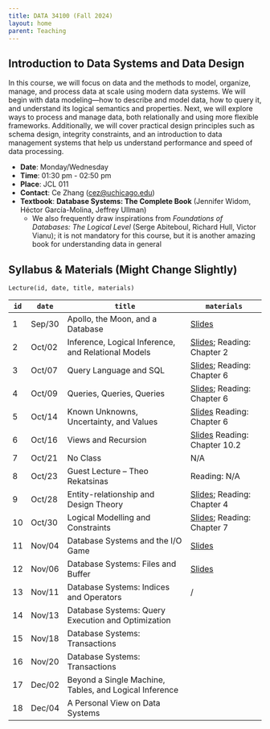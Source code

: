 ```yaml
---
title: DATA 34100 (Fall 2024)
layout: home
parent: Teaching
---
```


## Introduction to Data Systems and Data Design

In this course, we will focus on data and the methods to model, organize, manage, and process data at scale using modern data systems. We will begin with data modeling—how to describe and model data, how to query it, and understand its logical semantics and properties. Next, we will explore ways to process and manage data, both relationally and using more flexible frameworks. Additionally, we will cover practical design principles such as schema design, integrity constraints, and an introduction to data management systems that help us understand performance and speed of data processing.

- **Date**: Monday/Wednesday
- **Time**: 01:30 pm - 02:50 pm
- **Place**: JCL	011
- **Contact**: Ce Zhang (cez@uchicago.edu)
- **Textbook**: **Database Systems: The Complete Book** (Jennifer Widom, Héctor García-Molina, Jeffrey Ullman)
    - We also frequently draw inspirations from _Foundations of Databases: The Logical Level_ (Serge Abiteboul, Richard Hull, Victor Vianu); it is not mandatory for this course, but it is another amazing book for understanding data in general

## Syllabus & Materials (Might Change Slightly)

```
Lecture(id, date, title, materials)
```

| `id` | `date` | `title` | `materials` |
|------|--------|---------|-------------|
| 1    | Sep/30  | Apollo, the Moon, and a Database | [Slides](https://1drv.ms/p/s!AoH59ceswCf9kAYeeOLCpAEjGDcr?e=GwGGBu)     |
| 2    | Oct/02  | Inference, Logical Inference, and Relational Models | [Slides](https://1drv.ms/p/s!AoH59ceswCf9kCll5akqBoamWYQ_?e=5KVt2f); Reading: Chapter 2 |
| 3    | Oct/07  | Query Language and SQL |  [Slides](https://1drv.ms/p/s!AoH59ceswCf9kCpLklUzgl8BPjr0?e=8MWV4b); Reading: Chapter 6    |
| 4    | Oct/09  | Queries, Queries, Queries        | [Slides](https://1drv.ms/p/s!AoH59ceswCf9kDG36LlgmevqneZA?e=evwiti); Reading: Chapter 6    |
| 5    | Oct/14  | Known Unknowns, Uncertainty, and Values |  [Slides](https://1drv.ms/p/c/fd27c0acc7f5f981/ERuJU3AcQRRAp4ea_d4kOKQBJtTcdlhSIU9FALwDoOsjUg?e=81khdw) Reading: Chapter 6    |
| 6    | Oct/16  | Views and Recursion  | [Slides](https://1drv.ms/p/c/fd27c0acc7f5f981/EcjdR9RNWwRHl4YJdN1HzX0BVlz1Gm2tRFcwI6D_BsrI3A?e=6OMoV2)  Reading: Chapter 10.2     |
| 7    | Oct/21  | No Class |  N/A     |
| 8    | Oct/23  | Guest Lecture – Theo Rekatsinas |  Reading: N/A    |
| 9    | Oct/28  | Entity-relationship and Design Theory |  [Slides](https://1drv.ms/p/c/fd27c0acc7f5f981/ET-zPndY855FvIAyXX-MM9MBtHySYgqDiC1BZm2CtNqc4Q?e=LfIgbe); Reading: Chapter 4    |
| 10   | Oct/30  | Logical Modelling and Constraints | [Slides](https://1drv.ms/p/c/fd27c0acc7f5f981/ERJqxv3lEFRDn6JfcN5whW8BtlE3GE-fFD17NQQn6i5Zew?e=ccVE3A);   Reading: Chapter 7   |
| 11   | Nov/04  | Database Systems and the I/O Game | [Slides](https://1drv.ms/p/c/fd27c0acc7f5f981/EWfvJtQ7xNRJmJuUPrfcROsBIQBLDgRJmYorYTpbRXnkig?e=N0APW7)      |
| 12   | Nov/06  | Database Systems: Files and Buffer | [Slides](https://1drv.ms/p/c/fd27c0acc7f5f981/ESJTAULhEuJNlH9jL7IKzokB6s_odedcFmyiQt6FkclBnw?e=GNIvbz)      |
| 13   | Nov/11  | Database Systems: Indices and Operators |   /   |
| 14   | Nov/13  | Database Systems: Query Execution and Optimization |      |
| 15   | Nov/18  | Database Systems: Transactions |      |
| 16   | Nov/20  | Database Systems: Transactions |      |
| 17   | Dec/02  | Beyond a Single Machine, Tables, and Logical Inference |      |
| 18   | Dec/04  | A Personal View on Data Systems |      |
